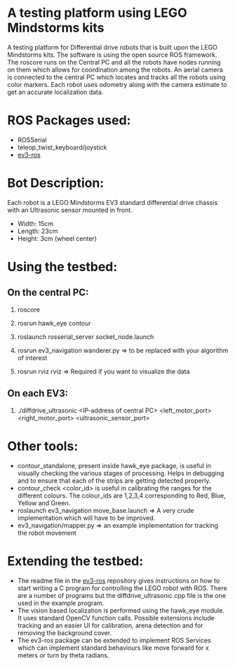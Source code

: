 A testing platform using LEGO Mindstorms kits
=============================================

A testing platform for Differential drive robots that is built upon the LEGO Mindstorms kits.
The software is using the open source ROS framework. The roscore runs on the Central PC and 
all the robots have nodes running on them which allows for coordination among the robots. 
An aerial camera is connected to the central PC which locates and tracks all the robots using
color markers. Each robot uses odometry along with the camera estimate to get an accurate
localization data.

ROS Packages used:
==================
- ROSSerial
- teleop_twist_keyboard/joystick
- [ev3-ros](https://github.com/srmanikandasriram/ev3-ros)

Bot Description:
================
Each robot is a LEGO Mindstorms EV3 standard differential drive chassis with an Ultrasonic sensor mounted in front.

* Width: 15cm
* Length: 23cm
* Height: 3cm (wheel center)

Using the testbed:
==================
On the central PC:
------------------

1. roscore
2. rosrun hawk_eye contour
3. roslaunch rosserial_server socket_node.launch
4. rosrun ev3_navigation wanderer.py => to be replaced with your algorithm of interest

5. rosrun rviz rviz => Required if you want to visualize the data

On each EV3:
------------

1. ./diffdrive_ultrasonic \<IP-address of central PC\> \<left_motor_port\> \<right_motor_port\> \<ultrasonic_sensor_port\>

Other tools:
============
- contour_standalone, present inside hawk_eye package, is useful in visually checking the various stages of processing. Helps in debugging and to ensure that each of the strips are getting detected properly.
- contour_check \<color_id\> is useful in calibrating the ranges for the different colours. The colour_ids are 1,2,3,4 corresponding to Red, Blue, Yellow and Green.
- roslaunch ev3_navigation move_base.launch => A very crude implementation which will have to be improved.
- ev3_navigation/mapper.py => an example implementation for tracking the robot movement

Extending the testbed:
=====================
- The readme file in the [ev3-ros](https://github.com/srmanikandasriram/ev3-ros) repository gives instructions on how to start writing a C program for controlling the LEGO robot with ROS. There are a number of programs but the diffdrive_ultrasonic.cpp file is the one used in the example program.
- The vision based localization is performed using the hawk_eye module. It uses standard OpenCV function calls. Possible extensions include tracking and an easier UI for calibration, arena detection and for removing the background cover.
- The ev3-ros package can be extended to implement ROS Services which can implement standard behaviours like move forward for x meters or turn by theta radians.